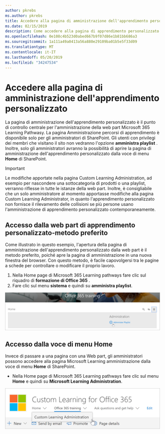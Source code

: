 ```yaml
---
author: pkrebs
ms.author: pkrebs
title: Accedere alla pagina di amministrazione dell'apprendimento personalizzato
ms.date: 02/15/2019
description: Come accedere alla pagina di apprendimento personalizzato dalla web part o dal menu
ms.openlocfilehash: 0e108c4b523d0abed667b9f07d86e1b81bb686a3
ms.sourcegitcommit: 1a111a49a0413a56a880e29109ba01b5e5f33d09
ms.translationtype: MT
ms.contentlocale: it-IT
ms.lasthandoff: 05/20/2019
ms.locfileid: "34247534"
---
```

# <a name="access-the-custom-learning-administration-page"></a>Accedere alla pagina di amministrazione dell'apprendimento personalizzato

La pagina di amministrazione dell'apprendimento personalizzato è il punto di controllo centrale per l'amministrazione della web part Microsoft 365 Learning Pathwasy. La pagina Amministrazione percorsi di apprendimento è disponibile solo per gli amministratori di SharePoint. Gli utenti con privilegi dei membri che visitano il sito non vedranno l'opzione **amministra playlist** . Inoltre, solo gli amministratori avranno la possibilità di aprire la pagina di amministrazione dell'apprendimento personalizzato dalla voce di menu **Home** di SharePoint.  

> [!IMPORTANT]
> Le modifiche apportate nella pagina Custom Learning Administration, ad esempio per nascondere una sottocategoria di prodotti o una playlist, verranno riflesse in tutte le istanze della web part. Inoltre, è consigliabile che un solo amministratore al momento apportasse modifiche alla pagina Custom Learning Administrator, in quanto l'apprendimento personalizzato non fornisce il rilevamento delle collisioni se più persone usano l'amministrazione di apprendimento personalizzato contemporaneamente.  

## <a name="access-from-the-custom-learning-web-part---preferred-method"></a>Accesso dalla web part di apprendimento personalizzato-metodo preferito
Come illustrato in questo esempio, l'apertura della pagina di amministrazione dell'apprendimento personalizzato dalla web part è il metodo preferito, poiché apre la pagina di amministrazione in una nuova finestra del browser. Con questo metodo, è facile capovolgersi tra le pagine a schede per controllare o modificare il proprio lavoro.  

1. Nella Home page di Microsoft 365 Learning pathways fare clic sul riquadro di **formazione di Office 365** .
2. Fare clic sul menu **sistema** e quindi su **amministra playlist**. 

![CG-adminaccbtn. png](media/cg-adminaccbtn.png)

## <a name="access-from-the-home-menu-item"></a>Accesso dalla voce di menu Home
Invece di passare a una pagina con una Web part, gli amministratori possono accedere alla pagina Microsoft Learning amministrazione dalla voce di menu **Home** di SharePoint. 

- Nella Home page di Microsoft 365 Learning pathways fare clic sul menu **Home** e quindi su **Microsoft Learning Administration**.

![CG-adminaccmenu. png](media/cg-adminaccmenu.png)